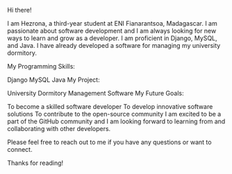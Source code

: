 Hi there!

I am Hezrona, a third-year student at ENI Fianarantsoa, Madagascar. I am passionate about software development and I am always looking for new ways to learn and grow as a developer. I am proficient in Django, MySQL, and Java. I have already developed a software for managing my university dormitory.

My Programming Skills:

Django
MySQL
Java
My Project:

University Dormitory Management Software
My Future Goals:

To become a skilled software developer
To develop innovative software solutions
To contribute to the open-source community
I am excited to be a part of the GitHub community and I am looking forward to learning from and collaborating with other developers.

Please feel free to reach out to me if you have any questions or want to connect.

Thanks for reading!
